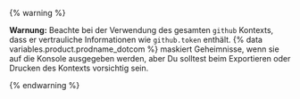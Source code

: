 {% warning %}

**Warnung:** Beachte bei der Verwendung des gesamten `github` Kontexts, dass er vertrauliche Informationen wie `github.token` enthält. {% data variables.product.prodname_dotcom %} maskiert Geheimnisse, wenn sie auf die Konsole ausgegeben werden, aber Du solltest beim Exportieren oder Drucken des Kontexts vorsichtig sein.

{% endwarning %}
